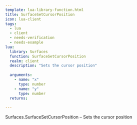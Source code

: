 ```yaml
---
template: lua-library-function.html
title: SurfaceSetCursorPosition
icon: lua-client
tags:
  - lua
  - client
  - needs-verification
  - needs-example
lua:
  library: Surfaces
  function: SurfaceSetCursorPosition
  realm: client
  description: "Sets the cursor position"
  
  arguments:
    - name: "x"
      type: number
    - name: "y"
      type: number
  returns:
    
---
```


<div class="lua__search__keywords">
Surfaces.SurfaceSetCursorPosition &#x2013; Sets the cursor position
</div>
